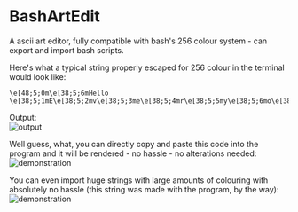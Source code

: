 # BashArtEdit
A ascii art editor, fully compatible with bash's 256 colour system - can export and import bash scripts.

Here's what a typical string properly escaped for 256 colour in the terminal would look like:
```
\e[48;5;0m\e[38;5;6mHello \e[38;5;1mE\e[38;5;2mv\e[38;5;3me\e[38;5;4mr\e[38;5;5my\e[38;5;6mo\e[38;5;200mn\e[38;5;226me\e[38;5;231m!
```

Output:<br>![output](https://cdn.pbrd.co/images/1g7AgxDr.png)

Well guess, what, you can directly copy and paste this code into the program and it will be rendered - no hassle - no alterations needed:<br>![demonstration](https://i.gyazo.com/a0505ed3dc72be1e56c3f2a194c9226c.gif)

You can even import huge strings with large amounts of colouring with absolutely no hassle (this string was made with the program, by the way):<br>![demonstration](https://cdn.pbrd.co/images/1g6MsPlY.gif)
